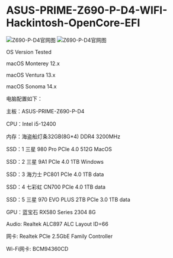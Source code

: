 # ASUS-PRIME-Z690-P-D4-WIFI-Hackintosh-OpenCore-EFI
![Z690-P-D4官网图](https://github.com/GuZe-GZ/ASUS-PRIME-Z690-P-D4-WIFI-Hackintosh-OpenCore-EFI/assets/70998332/5ed5b276-ab56-41d1-b934-ccf2a09431ce)
![Z690-P-D4官网图](https://github.com/GuZe-GZ/ASUS-PRIME-Z690-P-D4-WIFI-Hackintosh-OpenCore-EFI/assets/70998332/6ba9318d-493c-4754-ac69-6c23a1daba23)

OS Version Tested


macOS Monterey 12.x


macOS Ventura 13.x


macOS Sonoma 14.x


电脑配置如下：



主板：ASUS-PRIME-Z690-P-D4


CPU：Intel i5-12400


内存：海盗船灯条32GB(8G*4) DDR4 3200MHz


SSD：1 三星 980 Pro PCIe 4.0 512G MacOS


SSD：2 三星 9A1 PCIe 4.0 1TB Windows


SSD：3 海力士 PC801 PCIe 4.0 1TB data


SSD：4 七彩虹 CN700 PCIe 4.0 1TB data


SSD：5 三星 970 EVO PLUS 2TB PCIe 3.0 1TB data


GPU：蓝宝石 RX580 Series 2304 8G 


Audio: Realtek ALC897 ALC Layout ID=66


网卡: Realtek PCle 2.5GbE Family Controller


Wi-Fi网卡: BCM94360CD
